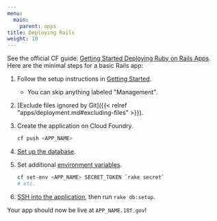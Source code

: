 ```yaml
---
menu:
  main:
    parent: apps
title: Deploying Rails
weight: 10
---
```


See the official CF guide: [Getting Started Deploying Ruby on Rails Apps](http://docs.cloudfoundry.org/buildpacks/ruby/gsg-ror.html). Here are the minimal steps for a basic Rails app:

1. Follow the setup instructions in [Getting Started](/getting-started/).
    * You can skip anything labeled "Management".
1. [Exclude files ignored by Git]({{< relref "apps/deployment.md#excluding-files" >}}).
1. Create the application on Cloud Foundry.

    ```bash
    cf push <APP_NAME>
    ```

1. [Set up the database](/apps/databases/).
1. Set additional [environment variables](http://docs.run.pivotal.io/devguide/deploy-apps/environment-variable.html).

    ```bash
    cf set-env <APP_NAME> SECRET_TOKEN `rake secret`
    # etc.
    ```

1. [SSH into the application](/getting-started/cf-ssh/), then run `rake db:setup`.

Your app should now be live at `APP_NAME.18f.gov`!
